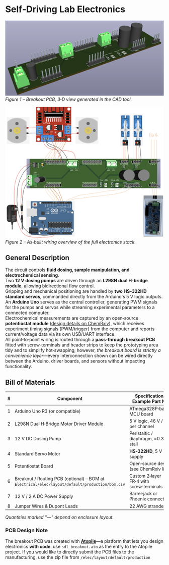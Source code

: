 # Self‑Driving Lab Electronics

![3D PCB Render](../images/PCBImage.png)
*Figure 1 – Breakout PCB, 3‑D view generated in the CAD tool.*

![Full Circuit Wiring](../images/FullCircuit.jpeg)
*Figure 2 – As‑built wiring overview of the full electronics stack.*

## General Description
The circuit controls **fluid dosing, sample manipulation, and electrochemical sensing**.  
Two **12 V dosing pumps** are driven through an **L298N dual H‑bridge module**, allowing bidirectional flow control.  
Gripping and mechanical positioning are handled by **two HS‑322HD standard servos**, commanded directly from the Arduino's 5 V logic outputs.  
An **Arduino Uno** serves as the central controller, generating PWM signals for the pumps and servos while streaming experimental parameters to a connected computer.  
Electrochemical measurements are captured by an open‑source **potentiostat module** ([design details on ChemRxiv](https://chemrxiv.org/engage/chemrxiv/article-details/65c436f966c13817292e9bfc)), which receives experiment timing signals (PWM/trigger) from the computer and reports current/voltage data via its own USB/UART interface.  
All point‑to‑point wiring is routed through a **pass‑through breakout PCB** fitted with screw‑terminals and header strips to keep the prototyping area tidy and to simplify hot‑swapping; however, *the breakout board is strictly a convenience layer*—every interconnection shown can be wired directly between the Arduino, driver boards, and sensors without impacting functionality.

## Bill of Materials

| # | Component | Specification / Example Part No. | Qty |
|---|-----------|----------------------------------|----:|
| 1 | Arduino Uno R3 (or compatible) | ATmega328P‑based MCU board | 1 |
| 2 | L298N Dual H‑Bridge Motor Driver Module | 5 V logic, 46 V / 2 A per channel | 1 |
| 3 | 12 V DC Dosing Pump | Peristaltic / diaphragm, ≈0.3 A stall | 2 |
| 4 | Standard Servo Motor | **HS‑322HD**, 5 V supply | 2 |
| 5 | Potentiostat Board | Open‑source design (see ChemRxiv link) | 1 |
| 6 | Breakout / Routing PCB (optional) – BOM at `Electrical/elec/layout/default/production/bom.csv` | Custom 2‑layer FR‑4 with screw‑terminals | 1 |
| 7 | 12 V / 2 A DC Power Supply | Barrel‑jack or Phoenix connector | 1 |
| 8 | Jumper Wires & Dupont Leads | 22 AWG stranded | — |

*Quantities marked "—" depend on enclosure layout.*

### PCB Design Note
The breakout PCB was created with **[Atopile](https://docs.atopile.io/atopile/quickstart)**—a platform that lets you design electronics **with code**. use `sdl_breakout.ato` as the entry to the Atopile project. If you would like to directly submit the PCB files to the manufacturing, use the zip file from `/elec/layout/default/production` 

